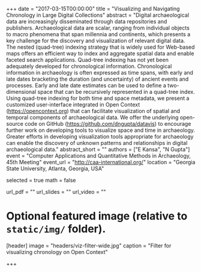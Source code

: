 +++
date = "2017-03-15T00:00:00"
title = "Visualizing and Navigating Chronology in Large Digital Collections"
abstract = "Digital archaeological data are increasingly disseminated through data repositories and publishers. Archaeological data are scalar, ranging from individual objects to macro phenomena that span millennia and continents, which presents a key challenge for the discovery and visualization of relevant digital data. The nested (quad-tree) indexing strategy that is widely used for Web-based maps offers an efficient way to index and aggregate spatial data and enable faceted search applications. Quad-tree indexing has not yet been adequately developed for chronological information. Chronological information in archaeology is often expressed as time spans, with early and late dates bracketing the duration (and uncertainty) of ancient events and processes. Early and late date estimates can be used to define a two-dimensional space that can be recursively represented in a quad-tree index. Using quad-tree indexing for both time and space metadata, we present a customized user-interface integrated in Open Context (https://opencontext.org) that can facilitate visualization of spatial and temporal components of archaeological data. We offer the underlying open-source code on GitHub (https://github.com/dngupta/datavis) to encourage further work on developing tools to visualize space and time in archaeology. Greater efforts in developing visualization tools appropriate for archaeology can enable the discovery of unknown patterns and relationships in digital archaeological data."
abstract_short = ""
authors = ["E Kansa", "N Gupta"]
event = "Computer Applications and Quantitative Methods in Archaeology, 45th Meeting"
event_url = "http://caa-international.org/"
location = "Georgia State University, Atlanta, Georgia, USA"

selected = true
math = false

url_pdf = ""
url_slides = ""
url_video = ""

# Optional featured image (relative to `static/img/` folder).
[header]
image = "headers/viz-filter-wide.jpg"
caption = "Filter for visualizing chronology on Open Context"

+++
